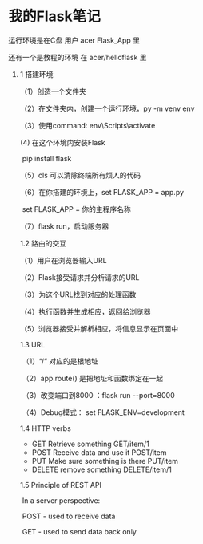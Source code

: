 # 我的Flask笔记



运行环境是在C盘 用户 acer Flask_App 里

还有一个是教程的环境 在 acer/helloflask 里

1. 1 搭建环境

   （1）创造一个文件夹

   （2）在文件夹内，创建一个运行环境，py -m venv env

   （3）使用command: env\Scripts\activate

     (4) 在这个环境内安装Flask

   ​		pip install flask

   （5）cls 可以清除终端所有烦人的代码

   （6）在你搭建的环境上，set FLASK_APP = app.py

   ​		set FLASK_APP = 你的主程序名称

   （7）flask run，启动服务器

   

   1.2 路由的交互

   （1）用户在浏览器输入URL

   （2）Flask接受请求并分析请求的URL

   （3）为这个URL找到对应的处理函数

   （4）执行函数并生成相应，返回给浏览器

   （5）浏览器接受并解析相应，将信息显示在页面中

   

   1.3 URL

   ​	（1）“/“ 对应的是根地址

   ​	（2）app.route() 是把地址和函数绑定在一起

   ​	（3）改变端口到8000 ：flask run --port=8000

   ​	（4）Debug模式： set FLASK_ENV=development

   
   
   1.4 HTTP verbs
   
   	- GET	Retrieve something	GET/item/1
   	- POST   Receive data and use it  POST/item
   	- PUT  Make sure something is there  PUT/item
   	- DELETE  remove something   DELETE/item/1
   
   
   
   1.5 Principle of REST API
   
   ​	   In a server perspective:
   
   ​	   POST - used to receive data
   
   ​       GET - used to send data back only
   
   
   
   ​	
   
   
   
   



